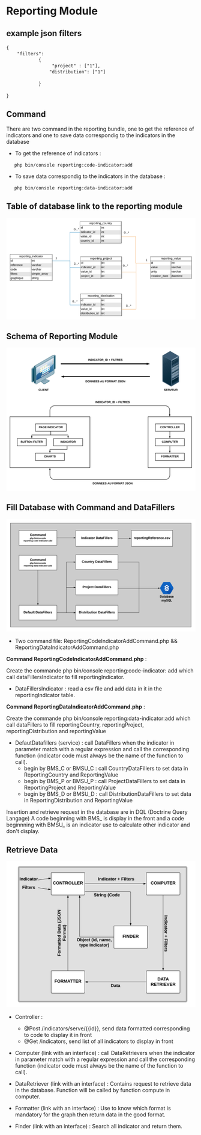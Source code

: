 # Reporting Module

## example json filters
```
{
    "filters": 
            {
                 "project" : ["1"],
                "distribution": ["1"]
                 
            }
     
}
```
## Command 

There are two command in the reporting bundle, one to get the reference of indicators and one to save data correspondig to the indicators in the database

 - To get the reference of indicators :
 ```
    php bin/console reporting:code-indicator:add
 ```
  - To save data correspondig to the indicators in the database :
 ```
    php bin/console reporting:data-indicator:add
 ```
## Table of database link to the reporting module

![alt text](https://raw.githubusercontent.com/ReliefApplications/bms_api/dev/src/ReportingBundle/Resources/img/BDD.png)

## Schema of Reporting Module

![alt text](https://raw.githubusercontent.com/ReliefApplications/bms_api/dev/src/ReportingBundle/Resources/img/SchemaReportingModule.png)

## Fill Database with Command and DataFillers

![alt text](https://raw.githubusercontent.com/ReliefApplications/bms_api/dev/src/ReportingBundle/Resources/img/CommandFillers.png)

- Two command file: ReportingCodeIndicatorAddCommand.php && ReportingDataIndicatorAddCommand.php

**Command ReportingCodeIndicatorAddCommand.php** :

Create the commande php bin/console reporting:code-indicator: add which call dataFillersIndicator to fill reportingIndicator. 
* DataFillersIndicator :  read a csv file and add data in it in the reportingIndicator table.

**Command ReportingDataIndicatorAddCommand.php** :

Create the commande php bin/console reporting:data-indicator:add which call dataFillers to fill reportingCountry, reportingProject, reportingDistribution and reportingValue

* DefautDatafillers (service) : call DataFillers when the indicator in parameter match with a regular expression and call the corresponding function (indicator code must always be the name of the function to call).
	* begin by BMS_C or BMSU_C : call CountryDataFillers to set data in ReportingCountry and ReportingValue
	* begin by BMS_P or BMSU_P : call ProjectDataFillers to set data in ReportingProject and ReportingValue
	* begin by BMS_D or BMSU_D : call DistributionDataFillers to set data in ReportingDistribution and ReportingValue


Insertion and retrieve request in the database are in DQL (Doctrine Query Langage)
A code beginning with BMS_ is display in the front and a code beginnning with BMSU_ is an indicator use to calculate other indicator and don't display.


## Retrieve Data

![alt text](https://raw.githubusercontent.com/ReliefApplications/bms_api/dev/src/ReportingBundle/Resources/img/BackEndConfiguration.png)

* Controller :  
    * @Post /indicators/serve/{{id}}, send data formatted corresponding to code to display it in front
	* @Get /indicators, send list of all indicators to display in front

* Computer (link with an interface) : call DataRetrievers when the indicator in parameter match with a regular expression and call the corresponding function (indicator code must always be the name of the function to call).

* DataRetriever (link with an interface) : Contains request to retrieve data in the database. Function will be called by function compute in computer.

* Formatter (link with an interface) : Use to know which format is mandatory for the graph then return data in the good format.

* Finder  (link with an interface) : Search all indicator and return them.


